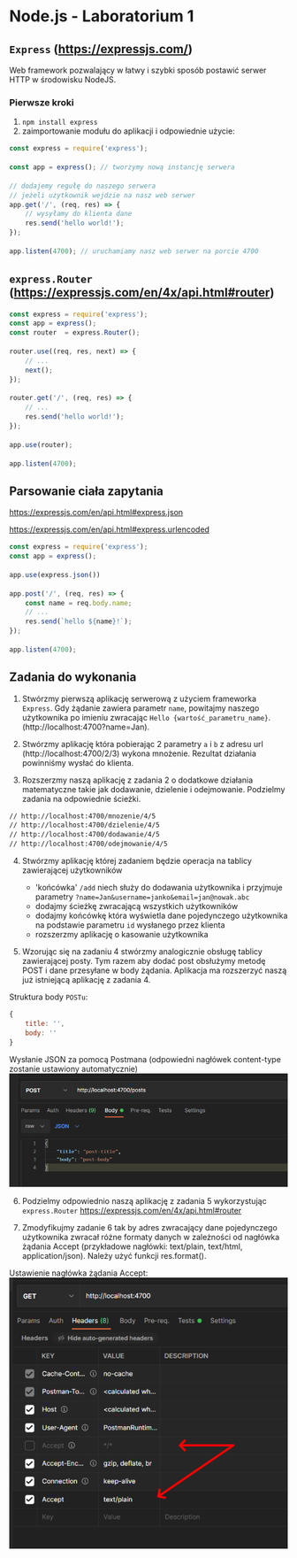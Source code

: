 # Node.js - Laboratorium 1

## `Express` (https://expressjs.com/)

Web framework pozwalający w łatwy i szybki sposób postawić serwer HTTP w środowisku NodeJS.

### Pierwsze kroki

1. `npm install express`
2. zaimportowanie modułu do aplikacji i odpowiednie użycie:
```javascript
const express = require('express');

const app = express(); // tworzymy nową instancję serwera

// dodajemy regułę do naszego serwera
// jeżeli użytkownik wejdzie na nasz web serwer
app.get('/', (req, res) => {
    // wysyłamy do klienta dane
    res.send('hello world!');
});

app.listen(4700); // uruchamiamy nasz web serwer na porcie 4700
```

## `express.Router` (https://expressjs.com/en/4x/api.html#router)

```javascript
const express = require('express');
const app = express();
const router  = express.Router(); 

router.use((req, res, next) => {
    // ...
    next();
});

router.get('/', (req, res) => {
    // ...
    res.send('hello world!');
});

app.use(router);

app.listen(4700);
```

## Parsowanie ciała zapytania

https://expressjs.com/en/api.html#express.json

https://expressjs.com/en/api.html#express.urlencoded

```javascript
const express = require('express');
const app = express();

app.use(express.json())

app.post('/', (req, res) => {
    const name = req.body.name;
    // ...
    res.send(`hello ${name}!`);
});

app.listen(4700);
```

## Zadania do wykonania

1. Stwórzmy pierwszą aplikację serwerową z użyciem frameworka `Express`. Gdy żądanie zawiera parametr `name`, powitajmy naszego użytkownika po imieniu zwracając `Hello {wartość_parametru_name}`. (http://localhost:4700?name=Jan).

2. Stwórzmy aplikację która pobierając 2 parametry `a` i `b` z adresu url (http://localhost:4700/2/3) wykona mnożenie. Rezultat działania powinniśmy wysłać do klienta. 

3. Rozszerzmy naszą aplikację z zadania 2 o dodatkowe działania matematyczne takie jak dodawanie, dzielenie i odejmowanie. Podzielmy zadania na odpowiednie ścieżki.

```bash
// http://localhost:4700/mnozenie/4/5
// http://localhost:4700/dzielenie/4/5
// http://localhost:4700/dodawanie/4/5
// http://localhost:4700/odejmowanie/4/5
```
4. Stwórzmy aplikację której zadaniem będzie operacja na tablicy zawierającej użytkowników
    - 'końcówka' `/add` niech służy do dodawania użytkownika i przyjmuje parametry `?name=Jan&username=janko&email=jan@nowak.abc`
    - dodajmy ścieżkę zwracającą wszystkich użytkowników
    - dodajmy końcówkę która wyświetla dane pojedynczego użytkownika na podstawie parametru `id` wysłanego przez klienta
    - rozszerzmy aplikację o kasowanie użytkownika

5. Wzorując się na zadaniu 4 stwórzmy analogicznie obsługę tablicy zawierającej posty. Tym razem aby dodać post obsłużymy metodę POST i dane przesyłane w body żądania. Aplikacja ma rozszerzyć naszą już istniejącą aplikację z zadania 4.

Struktura body `POSTu`:
```javascript
{
    title: '',
    body: ''
}
```

Wysłanie JSON za pomocą Postmana (odpowiedni nagłówek content-type zostanie ustawiony automatycznie)
![step 1](./assets/01.png)

6. Podzielmy odpowiednio naszą aplikację z zadania 5 wykorzystując `express.Router` https://expressjs.com/en/4x/api.html#router

7. Zmodyfikujmy zadanie 6 tak by adres zwracający dane pojedynczego użytkownika zwracał różne formaty danych w zależności od nagłówka żądania Accept (przykładowe nagłówki: text/plain, text/html, application/json). Należy użyć funkcji res.format().

Ustawienie nagłówka żądania Accept:
![step 1](./assets/02.png)
